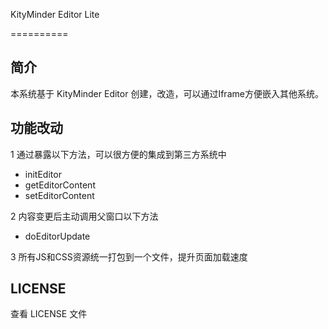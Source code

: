 KityMinder Editor Lite

==========

## 简介

本系统基于 KityMinder Editor 创建，改造，可以通过Iframe方便嵌入其他系统。

## 功能改动

1 通过暴露以下方法，可以很方便的集成到第三方系统中

- initEditor
- getEditorContent
- setEditorContent

2 内容变更后主动调用父窗口以下方法

- doEditorUpdate

3 所有JS和CSS资源统一打包到一个文件，提升页面加载速度

## LICENSE

查看 LICENSE 文件